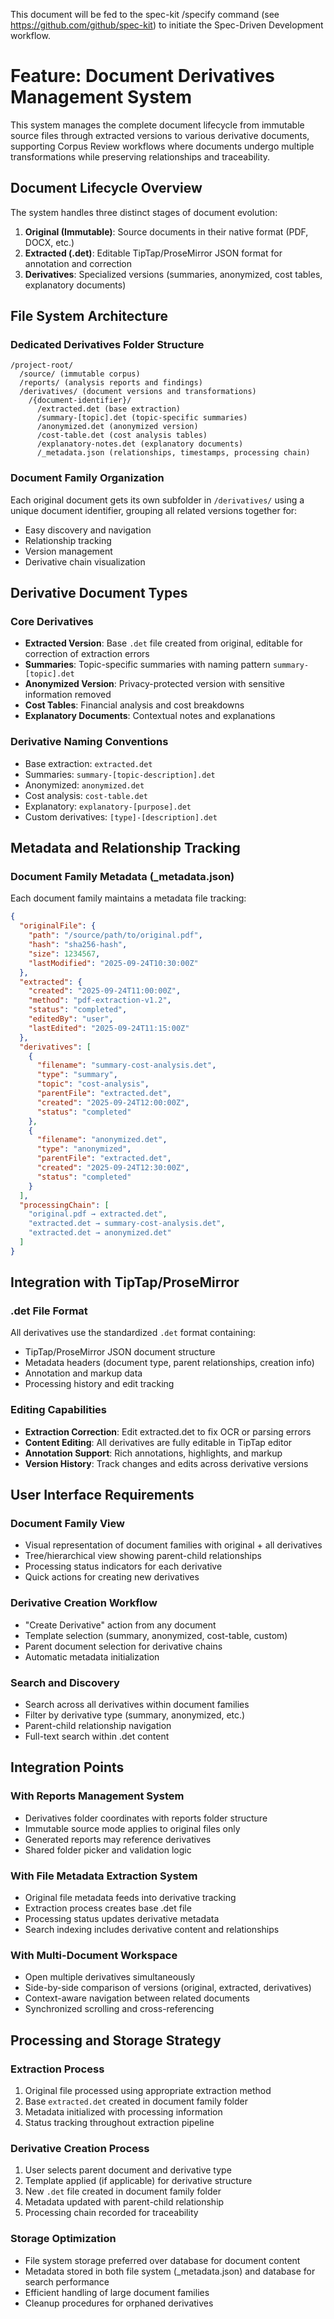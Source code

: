 This document will be fed to the spec-kit /specify command (see https://github.com/github/spec-kit) to initiate the Spec-Driven Development workflow.

# Feature: Document Derivatives Management System

This system manages the complete document lifecycle from immutable source files through extracted versions to various derivative documents, supporting Corpus Review workflows where documents undergo multiple transformations while preserving relationships and traceability.

## Document Lifecycle Overview

The system handles three distinct stages of document evolution:

1. **Original (Immutable)**: Source documents in their native format (PDF, DOCX, etc.)
2. **Extracted (.det)**: Editable TipTap/ProseMirror JSON format for annotation and correction
3. **Derivatives**: Specialized versions (summaries, anonymized, cost tables, explanatory documents)

## File System Architecture

### Dedicated Derivatives Folder Structure

```
/project-root/
  /source/ (immutable corpus)
  /reports/ (analysis reports and findings)
  /derivatives/ (document versions and transformations)
    /{document-identifier}/
      /extracted.det (base extraction)
      /summary-[topic].det (topic-specific summaries)
      /anonymized.det (anonymized version)
      /cost-table.det (cost analysis tables)
      /explanatory-notes.det (explanatory documents)
      /_metadata.json (relationships, timestamps, processing chain)
```

### Document Family Organization

Each original document gets its own subfolder in `/derivatives/` using a unique document identifier, grouping all related versions together for:

- Easy discovery and navigation
- Relationship tracking
- Version management
- Derivative chain visualization

## Derivative Document Types

### Core Derivatives

- **Extracted Version**: Base `.det` file created from original, editable for correction of extraction errors
- **Summaries**: Topic-specific summaries with naming pattern `summary-[topic].det`
- **Anonymized Version**: Privacy-protected version with sensitive information removed
- **Cost Tables**: Financial analysis and cost breakdowns
- **Explanatory Documents**: Contextual notes and explanations

### Derivative Naming Conventions

- Base extraction: `extracted.det`
- Summaries: `summary-[topic-description].det`
- Anonymized: `anonymized.det`
- Cost analysis: `cost-table.det`
- Explanatory: `explanatory-[purpose].det`
- Custom derivatives: `[type]-[description].det`

## Metadata and Relationship Tracking

### Document Family Metadata (\_metadata.json)

Each document family maintains a metadata file tracking:

```json
{
  "originalFile": {
    "path": "/source/path/to/original.pdf",
    "hash": "sha256-hash",
    "size": 1234567,
    "lastModified": "2025-09-24T10:30:00Z"
  },
  "extracted": {
    "created": "2025-09-24T11:00:00Z",
    "method": "pdf-extraction-v1.2",
    "status": "completed",
    "editedBy": "user",
    "lastEdited": "2025-09-24T11:15:00Z"
  },
  "derivatives": [
    {
      "filename": "summary-cost-analysis.det",
      "type": "summary",
      "topic": "cost-analysis",
      "parentFile": "extracted.det",
      "created": "2025-09-24T12:00:00Z",
      "status": "completed"
    },
    {
      "filename": "anonymized.det",
      "type": "anonymized",
      "parentFile": "extracted.det",
      "created": "2025-09-24T12:30:00Z",
      "status": "completed"
    }
  ],
  "processingChain": [
    "original.pdf → extracted.det",
    "extracted.det → summary-cost-analysis.det",
    "extracted.det → anonymized.det"
  ]
}
```

## Integration with TipTap/ProseMirror

### .det File Format

All derivatives use the standardized `.det` format containing:

- TipTap/ProseMirror JSON document structure
- Metadata headers (document type, parent relationships, creation info)
- Annotation and markup data
- Processing history and edit tracking

### Editing Capabilities

- **Extraction Correction**: Edit extracted.det to fix OCR or parsing errors
- **Content Editing**: All derivatives are fully editable in TipTap editor
- **Annotation Support**: Rich annotations, highlights, and markup
- **Version History**: Track changes and edits across derivative versions

## User Interface Requirements

### Document Family View

- Visual representation of document families with original + all derivatives
- Tree/hierarchical view showing parent-child relationships
- Processing status indicators for each derivative
- Quick actions for creating new derivatives

### Derivative Creation Workflow

- "Create Derivative" action from any document
- Template selection (summary, anonymized, cost-table, custom)
- Parent document selection for derivative chains
- Automatic metadata initialization

### Search and Discovery

- Search across all derivatives within document families
- Filter by derivative type (summary, anonymized, etc.)
- Parent-child relationship navigation
- Full-text search within .det content

## Integration Points

### With Reports Management System

- Derivatives folder coordinates with reports folder structure
- Immutable source mode applies to original files only
- Generated reports may reference derivatives
- Shared folder picker and validation logic

### With File Metadata Extraction System

- Original file metadata feeds into derivative tracking
- Extraction process creates base .det file
- Processing status updates derivative metadata
- Search indexing includes derivative content and relationships

### With Multi-Document Workspace

- Open multiple derivatives simultaneously
- Side-by-side comparison of versions (original, extracted, derivatives)
- Context-aware navigation between related documents
- Synchronized scrolling and cross-referencing

## Processing and Storage Strategy

### Extraction Process

1. Original file processed using appropriate extraction method
2. Base `extracted.det` created in document family folder
3. Metadata initialized with processing information
4. Status tracking throughout extraction pipeline

### Derivative Creation Process

1. User selects parent document and derivative type
2. Template applied (if applicable) for derivative structure
3. New `.det` file created in document family folder
4. Metadata updated with parent-child relationship
5. Processing chain recorded for traceability

### Storage Optimization

- File system storage preferred over database for document content
- Metadata stored in both file system (\_metadata.json) and database for search performance
- Efficient handling of large document families
- Cleanup procedures for orphaned derivatives
